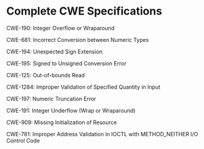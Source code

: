 

# Complete CWE Specifications

CWE-190: Integer Overflow or Wraparound

CWE-681: Incorrect Conversion between Numeric Types

CWE-194: Unexpected Sign Extension

CWE-195: Signed to Unsigned Conversion Error

CWE-125: Out-of-bounds Read

CWE-1284: Improper Validation of Specified Quantity in Input

CWE-197: Numeric Truncation Error

CWE-191: Integer Underflow (Wrap or Wraparound)

CWE-909: Missing Initialization of Resource

CWE-781: Improper Address Validation in IOCTL with METHOD_NEITHER I/O Control Code